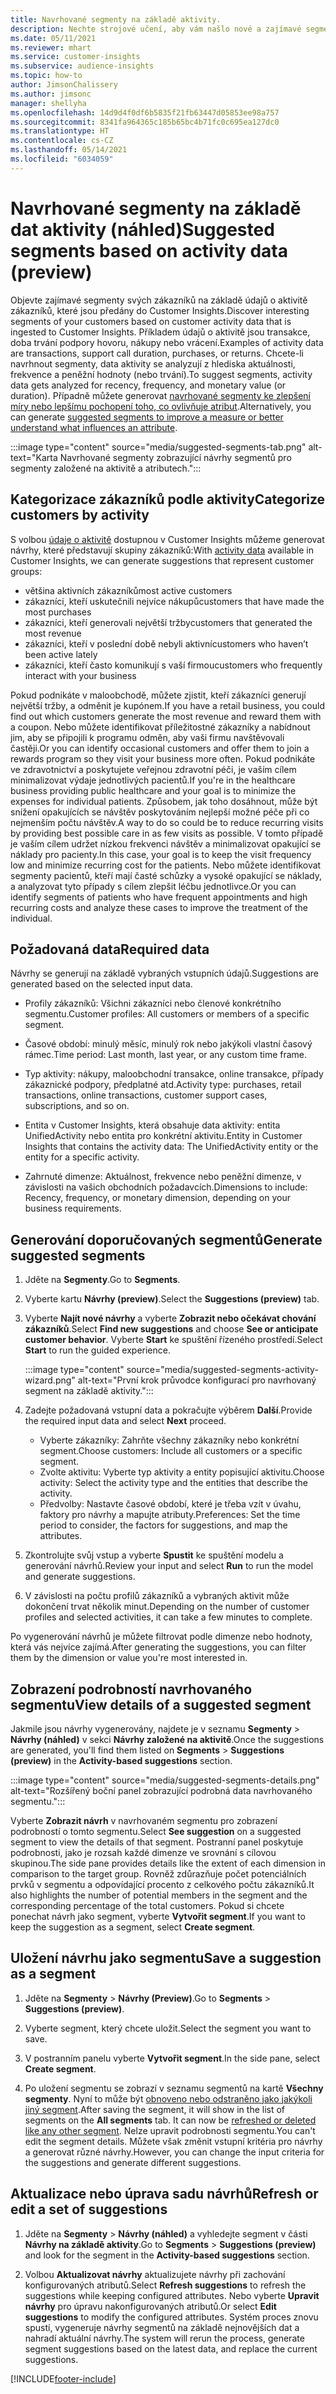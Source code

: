 ```yaml
---
title: Navrhované segmenty na základě aktivity.
description: Nechte strojové učení, aby vám našlo nové a zajímavé segmenty založené na aktivitě zákazníků.
ms.date: 05/11/2021
ms.reviewer: mhart
ms.service: customer-insights
ms.subservice: audience-insights
ms.topic: how-to
author: JimsonChalissery
ms.author: jimsonc
manager: shellyha
ms.openlocfilehash: 14d9d4f0df6b5835f21fb63447d05853ee98a757
ms.sourcegitcommit: 8341fa964365c185b65bc4b71fc0c695ea127dc0
ms.translationtype: HT
ms.contentlocale: cs-CZ
ms.lasthandoff: 05/14/2021
ms.locfileid: "6034059"
---
```

# <a name="suggested-segments-based-on-activity-data-preview"></a><span data-ttu-id="e7622-103">Navrhované segmenty na základě dat aktivity (náhled)</span><span class="sxs-lookup"><span data-stu-id="e7622-103">Suggested segments based on activity data (preview)</span></span>

<span data-ttu-id="e7622-104">Objevte zajímavé segmenty svých zákazníků na základě údajů o aktivitě zákazníků, které jsou předány do Customer Insights.</span><span class="sxs-lookup"><span data-stu-id="e7622-104">Discover interesting segments of your customers based on customer activity data that is ingested to Customer Insights.</span></span> <span data-ttu-id="e7622-105">Příkladem údajů o aktivitě jsou transakce, doba trvání podpory hovoru, nákupy nebo vrácení.</span><span class="sxs-lookup"><span data-stu-id="e7622-105">Examples of activity data are transactions, support call duration, purchases, or returns.</span></span> <span data-ttu-id="e7622-106">Chcete-li navrhnout segmenty, data aktivity se analyzují z hlediska aktuálnosti, frekvence a peněžní hodnoty (nebo trvání).</span><span class="sxs-lookup"><span data-stu-id="e7622-106">To suggest segments, activity data gets analyzed for recency, frequency, and monetary value (or duration).</span></span> <span data-ttu-id="e7622-107">Případně můžete generovat [navrhované segmenty ke zlepšení míry nebo lepšímu pochopení toho, co ovlivňuje atribut](suggested-segments.md).</span><span class="sxs-lookup"><span data-stu-id="e7622-107">Alternatively, you can generate [suggested segments to improve a measure or better understand what influences an attribute](suggested-segments.md).</span></span>

:::image type="content" source="media/suggested-segments-tab.png" alt-text="Karta Navrhované segmenty zobrazující návrhy segmentů pro segmenty založené na aktivitě a atributech.":::

## <a name="categorize-customers-by-activity"></a><span data-ttu-id="e7622-109">Kategorizace zákazníků podle aktivity</span><span class="sxs-lookup"><span data-stu-id="e7622-109">Categorize customers by activity</span></span>

<span data-ttu-id="e7622-110">S volbou [údaje o aktivitě](activities.md) dostupnou v Customer Insights můžeme generovat návrhy, které představují skupiny zákazníků:</span><span class="sxs-lookup"><span data-stu-id="e7622-110">With [activity data](activities.md) available in Customer Insights, we can generate suggestions that represent customer groups:</span></span>

- <span data-ttu-id="e7622-111">většina aktivních zákazníků</span><span class="sxs-lookup"><span data-stu-id="e7622-111">most active customers</span></span> 
- <span data-ttu-id="e7622-112">zákazníci, kteří uskutečnili nejvíce nákupů</span><span class="sxs-lookup"><span data-stu-id="e7622-112">customers that have made the most purchases</span></span> 
- <span data-ttu-id="e7622-113">zákazníci, kteří generovali největší tržby</span><span class="sxs-lookup"><span data-stu-id="e7622-113">customers that generated the most revenue</span></span> 
- <span data-ttu-id="e7622-114">zákazníci, kteří v poslední době nebyli aktivní</span><span class="sxs-lookup"><span data-stu-id="e7622-114">customers who haven’t been active lately</span></span> 
- <span data-ttu-id="e7622-115">zákazníci, kteří často komunikují s vaší firmou</span><span class="sxs-lookup"><span data-stu-id="e7622-115">customers who frequently interact with your business</span></span>  

<span data-ttu-id="e7622-116">Pokud podnikáte v maloobchodě, můžete zjistit, kteří zákazníci generují největší tržby, a odměnit je kupónem.</span><span class="sxs-lookup"><span data-stu-id="e7622-116">If you have a retail business, you could find out which customers generate the most revenue and reward them with a coupon.</span></span> <span data-ttu-id="e7622-117">Nebo můžete identifikovat příležitostné zákazníky a nabídnout jim, aby se připojili k programu odměn, aby vaši firmu navštěvovali častěji.</span><span class="sxs-lookup"><span data-stu-id="e7622-117">Or you can identify occasional customers and offer them to join a rewards program so they visit your business more often.</span></span>
<span data-ttu-id="e7622-118">Pokud podnikáte ve zdravotnictví a poskytujete veřejnou zdravotní péči, je vaším cílem minimalizovat výdaje jednotlivých pacientů.</span><span class="sxs-lookup"><span data-stu-id="e7622-118">If you're in the healthcare business providing public healthcare and your goal is to minimize the expenses for individual patients.</span></span> <span data-ttu-id="e7622-119">Způsobem, jak toho dosáhnout, může být snížení opakujících se návštěv poskytováním nejlepší možné péče při co nejmenším počtu návštěv.</span><span class="sxs-lookup"><span data-stu-id="e7622-119">A way to do so could be to reduce recurring visits by providing best possible care in as few visits as possible.</span></span> <span data-ttu-id="e7622-120">V tomto případě je vaším cílem udržet nízkou frekvenci návštěv a minimalizovat opakující se náklady pro pacienty.</span><span class="sxs-lookup"><span data-stu-id="e7622-120">In this case, your goal is to keep the visit frequency low and minimize recurring cost for the patients.</span></span> <span data-ttu-id="e7622-121">Nebo můžete identifikovat segmenty pacientů, kteří mají časté schůzky a vysoké opakující se náklady, a analyzovat tyto případy s cílem zlepšit léčbu jednotlivce.</span><span class="sxs-lookup"><span data-stu-id="e7622-121">Or you can identify segments of patients who have frequent appointments and high recurring costs and analyze these cases to improve the treatment of the individual.</span></span> 

## <a name="required-data"></a><span data-ttu-id="e7622-122">Požadovaná data</span><span class="sxs-lookup"><span data-stu-id="e7622-122">Required data</span></span>

<span data-ttu-id="e7622-123">Návrhy se generují na základě vybraných vstupních údajů.</span><span class="sxs-lookup"><span data-stu-id="e7622-123">Suggestions are generated based on the selected input data.</span></span> 

- <span data-ttu-id="e7622-124">Profily zákazníků: Všichni zákazníci nebo členové konkrétního segmentu.</span><span class="sxs-lookup"><span data-stu-id="e7622-124">Customer profiles: All customers or members of a specific segment.</span></span> 

- <span data-ttu-id="e7622-125">Časové období: minulý měsíc, minulý rok nebo jakýkoli vlastní časový rámec.</span><span class="sxs-lookup"><span data-stu-id="e7622-125">Time period: Last month, last year, or any custom time frame.</span></span>

- <span data-ttu-id="e7622-126">Typ aktivity: nákupy, maloobchodní transakce, online transakce, případy zákaznické podpory, předplatné atd.</span><span class="sxs-lookup"><span data-stu-id="e7622-126">Activity type: purchases, retail transactions, online transactions, customer support cases, subscriptions, and so on.</span></span>  

- <span data-ttu-id="e7622-127">Entita v Customer Insights, která obsahuje data aktivity: entita UnifiedActivity nebo entita pro konkrétní aktivitu.</span><span class="sxs-lookup"><span data-stu-id="e7622-127">Entity in Customer Insights that contains the activity data: The UnifiedActivity entity or the entity for a specific activity.</span></span> 

- <span data-ttu-id="e7622-128">Zahrnuté dimenze: Aktuálnost, frekvence nebo peněžní dimenze, v závislosti na vašich obchodních požadavcích.</span><span class="sxs-lookup"><span data-stu-id="e7622-128">Dimensions to include: Recency, frequency, or monetary dimension, depending on your business requirements.</span></span>

## <a name="generate-suggested-segments"></a><span data-ttu-id="e7622-129">Generování doporučovaných segmentů</span><span class="sxs-lookup"><span data-stu-id="e7622-129">Generate suggested segments</span></span>

1. <span data-ttu-id="e7622-130">Jděte na **Segmenty**.</span><span class="sxs-lookup"><span data-stu-id="e7622-130">Go to **Segments**.</span></span>

1. <span data-ttu-id="e7622-131">Vyberte kartu **Návrhy (preview)**.</span><span class="sxs-lookup"><span data-stu-id="e7622-131">Select the **Suggestions (preview)** tab.</span></span>

1. <span data-ttu-id="e7622-132">Vyberte **Najít nové návrhy** a vyberte **Zobrazit nebo očekávat chování zákazníků**.</span><span class="sxs-lookup"><span data-stu-id="e7622-132">Select **Find new suggestions** and choose **See or anticipate customer behavior**.</span></span> <span data-ttu-id="e7622-133">Vyberte **Start** ke spuštění řízeného prostředí.</span><span class="sxs-lookup"><span data-stu-id="e7622-133">Select **Start** to run the guided experience.</span></span>

   :::image type="content" source="media/suggested-segments-activity-wizard.png" alt-text="První krok průvodce konfigurací pro navrhovaný segment na základě aktivity.":::

1. <span data-ttu-id="e7622-135">Zadejte požadovaná vstupní data a pokračujte výběrem **Další**.</span><span class="sxs-lookup"><span data-stu-id="e7622-135">Provide the required input data and select **Next** proceed.</span></span>

   - <span data-ttu-id="e7622-136">Vyberte zákazníky: Zahrňte všechny zákazníky nebo konkrétní segment.</span><span class="sxs-lookup"><span data-stu-id="e7622-136">Choose customers: Include all customers or a specific segment.</span></span>
   - <span data-ttu-id="e7622-137">Zvolte aktivitu: Vyberte typ aktivity a entity popisující aktivitu.</span><span class="sxs-lookup"><span data-stu-id="e7622-137">Choose activity: Select the activity type and the entities that describe the activity.</span></span>
   - <span data-ttu-id="e7622-138">Předvolby: Nastavte časové období, které je třeba vzít v úvahu, faktory pro návrhy a mapujte atributy.</span><span class="sxs-lookup"><span data-stu-id="e7622-138">Preferences: Set the time period to consider, the factors for suggestions, and map the attributes.</span></span>

1. <span data-ttu-id="e7622-139">Zkontrolujte svůj vstup a vyberte **Spustit** ke spuštění modelu a generování návrhů.</span><span class="sxs-lookup"><span data-stu-id="e7622-139">Review your input and select **Run** to run the model and generate suggestions.</span></span>

1. <span data-ttu-id="e7622-140">V závislosti na počtu profilů zákazníků a vybraných aktivit může dokončení trvat několik minut.</span><span class="sxs-lookup"><span data-stu-id="e7622-140">Depending on the number of customer profiles and selected activities, it can take a few minutes to complete.</span></span> 

<span data-ttu-id="e7622-141">Po vygenerování návrhů je můžete filtrovat podle dimenze nebo hodnoty, která vás nejvíce zajímá.</span><span class="sxs-lookup"><span data-stu-id="e7622-141">After generating the suggestions, you can filter them by the dimension or value you're most interested in.</span></span> 

## <a name="view-details-of-a-suggested-segment"></a><span data-ttu-id="e7622-142">Zobrazení podrobností navrhovaného segmentu</span><span class="sxs-lookup"><span data-stu-id="e7622-142">View details of a suggested segment</span></span>

<span data-ttu-id="e7622-143">Jakmile jsou návrhy vygenerovány, najdete je v seznamu **Segmenty** > **Návrhy (náhled)** v sekci **Návrhy založené na aktivitě**.</span><span class="sxs-lookup"><span data-stu-id="e7622-143">Once the suggestions are generated, you'll find them listed on **Segments** > **Suggestions (preview)** in the **Activity-based suggestions** section.</span></span>

:::image type="content" source="media/suggested-segments-details.png" alt-text="Rozšířený boční panel zobrazující podrobná data navrhovaného segmentu.":::

<span data-ttu-id="e7622-145">Vyberte **Zobrazit návrh** v navrhovaném segmentu pro zobrazení podrobností o tomto segmentu.</span><span class="sxs-lookup"><span data-stu-id="e7622-145">Select **See suggestion** on a suggested segment to view the details of that segment.</span></span> <span data-ttu-id="e7622-146">Postranní panel poskytuje podrobnosti, jako je rozsah každé dimenze ve srovnání s cílovou skupinou.</span><span class="sxs-lookup"><span data-stu-id="e7622-146">The side pane provides details like the extent of each dimension in comparison to the target group.</span></span> <span data-ttu-id="e7622-147">Rovněž zdůrazňuje počet potenciálních prvků v segmentu a odpovídající procento z celkového počtu zákazníků.</span><span class="sxs-lookup"><span data-stu-id="e7622-147">It also highlights the number of potential members in the segment and the corresponding percentage of the total customers.</span></span> <span data-ttu-id="e7622-148">Pokud si chcete ponechat návrh jako segment, vyberte **Vytvořit segment**.</span><span class="sxs-lookup"><span data-stu-id="e7622-148">If you want to keep the suggestion as a segment, select **Create segment**.</span></span>    

## <a name="save-a-suggestion-as-a-segment"></a><span data-ttu-id="e7622-149">Uložení návrhu jako segmentu</span><span class="sxs-lookup"><span data-stu-id="e7622-149">Save a suggestion as a segment</span></span>

1. <span data-ttu-id="e7622-150">Jděte na **Segmenty** > **Návrhy (Preview)**.</span><span class="sxs-lookup"><span data-stu-id="e7622-150">Go to **Segments** > **Suggestions (preview)**.</span></span>

1. <span data-ttu-id="e7622-151">Vyberte segment, který chcete uložit.</span><span class="sxs-lookup"><span data-stu-id="e7622-151">Select the segment you want to save.</span></span> 

1. <span data-ttu-id="e7622-152">V postranním panelu vyberte **Vytvořit segment**.</span><span class="sxs-lookup"><span data-stu-id="e7622-152">In the side pane, select **Create segment**.</span></span> 

1. <span data-ttu-id="e7622-153">Po uložení segmentu se zobrazí v seznamu segmentů na kartě **Všechny segmenty**. Nyní to může být [obnoveno nebo odstraněno jako jakýkoli jiný segment](segments.md).</span><span class="sxs-lookup"><span data-stu-id="e7622-153">After saving the segment, it will show in the list of segments on the **All segments** tab. It can now be [refreshed or deleted like any other segment](segments.md).</span></span> <span data-ttu-id="e7622-154">Nelze upravit podrobnosti segmentu.</span><span class="sxs-lookup"><span data-stu-id="e7622-154">You can't edit the segment details.</span></span> <span data-ttu-id="e7622-155">Můžete však změnit vstupní kritéria pro návrhy a generovat různé návrhy.</span><span class="sxs-lookup"><span data-stu-id="e7622-155">However, you can change the input criteria for the suggestions and generate different suggestions.</span></span>

## <a name="refresh-or-edit-a-set-of-suggestions"></a><span data-ttu-id="e7622-156">Aktualizace nebo úprava sadu návrhů</span><span class="sxs-lookup"><span data-stu-id="e7622-156">Refresh or edit a set of suggestions</span></span>

1. <span data-ttu-id="e7622-157">Jděte na **Segmenty** > **Návrhy (náhled)** a vyhledejte segment v části **Návrhy na základě aktivity**.</span><span class="sxs-lookup"><span data-stu-id="e7622-157">Go to **Segments** > **Suggestions (preview)** and look for the segment in the **Activity-based suggestions** section.</span></span>

1. <span data-ttu-id="e7622-158">Volbou **Aktualizovat návrhy** aktualizujete návrhy při zachování konfigurovaných atributů.</span><span class="sxs-lookup"><span data-stu-id="e7622-158">Select **Refresh suggestions** to refresh the suggestions while keeping configured attributes.</span></span> <span data-ttu-id="e7622-159">Nebo vyberte **Upravit návrhy** pro úpravu nakonfigurovaných atributů.</span><span class="sxs-lookup"><span data-stu-id="e7622-159">Or select **Edit suggestions** to modify the configured attributes.</span></span> <span data-ttu-id="e7622-160">Systém proces znovu spustí, vygeneruje návrhy segmentů na základě nejnovějších dat a nahradí aktuální návrhy.</span><span class="sxs-lookup"><span data-stu-id="e7622-160">The system will rerun the process, generate segment suggestions based on the latest data, and replace the current suggestions.</span></span>

[!INCLUDE[footer-include](../includes/footer-banner.md)]
